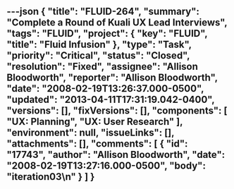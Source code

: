 ---json
{
  "title": "FLUID-264",
  "summary": "Complete  a Round of Kuali UX Lead Interviews",
  "tags": "FLUID",
  "project": {
    "key": "FLUID",
    "title": "Fluid Infusion"
  },
  "type": "Task",
  "priority": "Critical",
  "status": "Closed",
  "resolution": "Fixed",
  "assignee": "Allison Bloodworth",
  "reporter": "Allison Bloodworth",
  "date": "2008-02-19T13:26:37.000-0500",
  "updated": "2013-04-11T17:31:19.042-0400",
  "versions": [],
  "fixVersions": [],
  "components": [
    "UX:  Planning",
    "UX: User Research"
  ],
  "environment": null,
  "issueLinks": [],
  "attachments": [],
  "comments": [
    {
      "id": "17743",
      "author": "Allison Bloodworth",
      "date": "2008-02-19T13:27:16.000-0500",
      "body": "iteration03\n"
    }
  ]
}
---

        